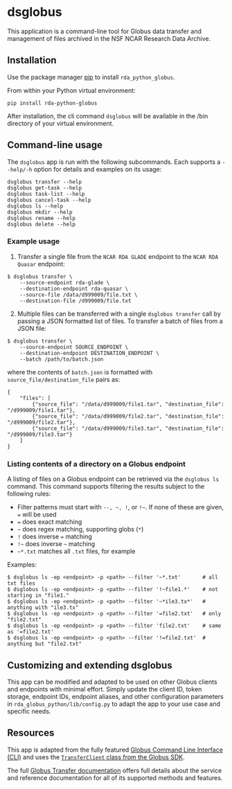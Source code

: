 # dsglobus

This application is a command-line tool for Globus data transfer and management of files 
archived in the NSF NCAR Research Data Archive.

## Installation

Use the package manager [pip](https://pip.pypa.io/en/stable/) to 
install `rda_python_globus`.

From within your Python virtual environment:
```
pip install rda-python-globus
```

After installation, the cli command `dsglobus` will be available in
the /bin directory of your virtual environment.

## Command-line usage

The `dsglobus` app is run with the following subcommands.  Each supports a
`--help/-h` option for details and examples on its usage:
```
dsglobus transfer --help
dsglobus get-task --help
dsglobus task-list --help
dsglobus cancel-task --help
dsglobus ls --help
dsglobus mkdir --help
dsglobus rename --help
dsglobus delete --help
```

### Example usage
1. Transfer a single file from the `NCAR RDA GLADE` endpoint to the `NCAR RDA Quasar`
endpoint:
```
$ dsglobus transfer \
    --source-endpoint rda-glade \
    --destination-endpoint rda-quasar \
    --source-file /data/d999009/file.txt \
    --destination-file /d999009/file.txt
```
2. Multiple files can be transferred with a single `dsglobus transfer` call by 
passing a JSON formatted list of files.  To transfer a batch of files from a JSON file:
```
$ dsglobus transfer \
    --source-endpoint SOURCE_ENDPOINT \
    --destination-endpoint DESTINATION_ENDPOINT \
    --batch /path/to/batch.json
```
where the contents of `batch.json` is formatted with `source_file/destination_file`
pairs as:
```
{
    "files": [
        {"source_file": "/data/d999009/file1.tar", "destination_file": "/d999009/file1.tar"},
        {"source_file": "/data/d999009/file2.tar", "destination_file": "/d999009/file2.tar"},
        {"source_file": "/data/d999009/file3.tar", "destination_file": "/d999009/file3.tar"}
    ]
}
```

### Listing contents of a directory on a Globus endpoint

A listing of files on a Globus endpoint can be retrieved via the `dsglobus ls` command.  This
command supports filtering the results subject to the following rules:

- Filter patterns must start with `--, ~, !`, or `!~`.  If none of these are given, `=` will 
be used
- `=` does exact matching
- `~` does regex matching, supporting globs (`*`)
- `!` does inverse `=` matching
- `!~` does inverse `~` matching
- `~*.txt` matches all `.txt` files, for example

Examples:
```
$ dsglobus ls -ep <endpoint> -p <path> --filter '~*.txt'       # all txt files
$ dsglobus ls -ep <endpoint> -p <path> --filter '!~file1.*'    # not starting in "file1."
$ dsglobus ls -ep <endpoint> -p <path> --filter '~*ile3.tx*'   # anything with "ile3.tx"
$ dsglobus ls -ep <endpoint> -p <path> --filter '=file2.txt'   # only "file2.txt"
$ dsglobus ls -ep <endpoint> -p <path> --filter 'file2.txt'    # same as '=file2.txt'
$ dsglobus ls -ep <endpoint> -p <path> --filter '!=file2.txt'  # anything but "file2.txt"
```

## Customizing and extending dsglobus

This app can be modified and adapted to be used on other Globus clients and endpoints with
minimal effort.  Simply update the client ID, token storage, endpoint IDs, endpoint aliases, and 
other configuration parameters in `rda_globus_python/lib/config.py` to adapt the app to your use 
case and specific needs.

## Resources

This app is adapted from the fully featured [Globus Command Line Interface (CLI)](https://docs.globus.org/cli/) 
and uses the 
[`TransferClient` class from the Globus SDK](https://globus-sdk-python.readthedocs.io/en/stable/services/transfer.html).

The full [Globus Transfer documentation](https://docs.globus.org/api/transfer/) offers full
details about the service and reference documentation for all of
its supported methods and features.